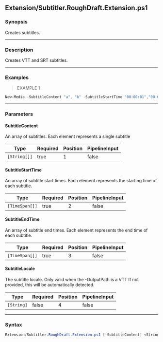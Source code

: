 Extension/Subtitler.RoughDraft.Extension.ps1
--------------------------------------------




### Synopsis
Creates subtitles.



---


### Description

Creates VTT and SRT subtitles.



---


### Examples
> EXAMPLE 1

```PowerShell
New-Media -SubtitleContent "a", "b" -SubtitleStartTime "00:00:01","00:01:01" -SubtitleEndTime "00:01:00", "00:02:00" -OutputPath .\test.srt
```


---


### Parameters
#### **SubtitleContent**

An array of subtitles.
Each element represents a single subtitle






|Type        |Required|Position|PipelineInput|
|------------|--------|--------|-------------|
|`[String[]]`|true    |1       |false        |



#### **SubtitleStartTime**

An array of subtitle start times.
Each element represents the starting time of each subtitle.






|Type          |Required|Position|PipelineInput|
|--------------|--------|--------|-------------|
|`[TimeSpan[]]`|true    |2       |false        |



#### **SubtitleEndTime**

An array of subtitle end times.
Each element represents the end time of each subtitle.






|Type          |Required|Position|PipelineInput|
|--------------|--------|--------|-------------|
|`[TimeSpan[]]`|true    |3       |false        |



#### **SubtitleLocale**

The subtitle locale.  Only valid when the -OutputPath is a VTT
If not provided, this will be automatically detected.






|Type      |Required|Position|PipelineInput|
|----------|--------|--------|-------------|
|`[String]`|false   |4       |false        |





---


### Syntax
```PowerShell
Extension/Subtitler.RoughDraft.Extension.ps1 [-SubtitleContent] <String[]> [-SubtitleStartTime] <TimeSpan[]> [-SubtitleEndTime] <TimeSpan[]> [[-SubtitleLocale] <String>] [<CommonParameters>]
```
